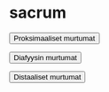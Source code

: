 # sacrum

<button class="green-button" id="sacrum_proksimaalinen">Proksimaaliset murtumat</button>

<button class="green-button" id="sacrum_diafyysi">Diafyysin murtumat</button>

<button class="green-button" id="sacrum_distaalinen">Distaaliset murtumat</button>

